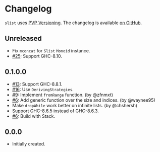 # Changelog

`slist` uses [PVP Versioning][1].
The changelog is available [on GitHub][2].

## Unreleased

* Fix `mconcat` for `Slist` `Monoid` instance.
* [#25](https://github.com/vrom911/slist/issues/25):
  Support GHC-8.10.

## 0.1.0.0

* [#13](https://github.com/vrom911/slist/issues/13):
  Support GHC-8.8.1.
* [#16](https://github.com/vrom911/slist/issues/16):
  Use `DerivingStrategies`.
* [#9](https://github.com/vrom911/slist/issues/9):
  Implement `fromRange` function.
  (by @zfnmxt)
* [#6](https://github.com/vrom911/slist/issues/6):
  Add generic function over the size and indices.
  (by @waynee95)
* Make `dropWhile` work better on infinite lists.
  (by @chshersh)
* Support GHC-8.6.5 instead of GHC-8.6.3.
* [#6](https://github.com/vrom911/slist/issues/6):
  Build with Stack.

## 0.0.0

* Initially created.

[1]: https://pvp.haskell.org
[2]: https://github.com/vrom911/slist/releases
